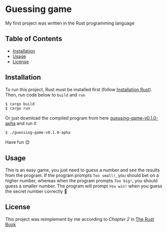 # Guessing game

My first project was written in the Rust programming language

## Table of Contents

- [Installation](#installation)
- [Usage](#usage)
- [License](#license)

## Installation

To run this project, Rust must be installed first (follow [Installation Rust](https://www.rust-lang.org/tools/install)). Then, run code below to `build` and `run`
```bash
$ cargo build
$ cargo run
```
Or just download the compiled program from here [guessing-game-v0.1.0-apha](https://github.com/trungit2001/guessing-game/releases#v0.1.0-alpha) and run it
```bash
$ ./guessing-game-v0.1.0-apha
```
Have fun 😊

## Usage

This is an easy game, you just need to guess a number and see the results from the program. If the program prompts `Too small!`, you should bet on a higher number, whereas when the program prompts `Too big!`, you should guess a smaller number. The program will prompt `You win!` when you guess the secret number correctly 🥳

## License

This project was reimplement by me according to *Chapter 2* in [The Rust Book](https://rust-book.cs.brown.edu/ch02-00-guessing-game-tutorial.html)
